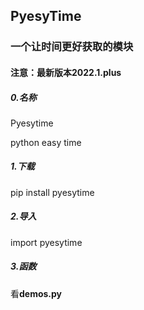## PyesyTime

### 一个让时间更好获取的模块

#### 注意：最新版本2022.1.plus

##### 0.名称

Pyesytime

python easy time

##### 1.下载

pip install pyesytime

##### 2.导入

import pyesytime

##### 3.函数

看**demos.py**
